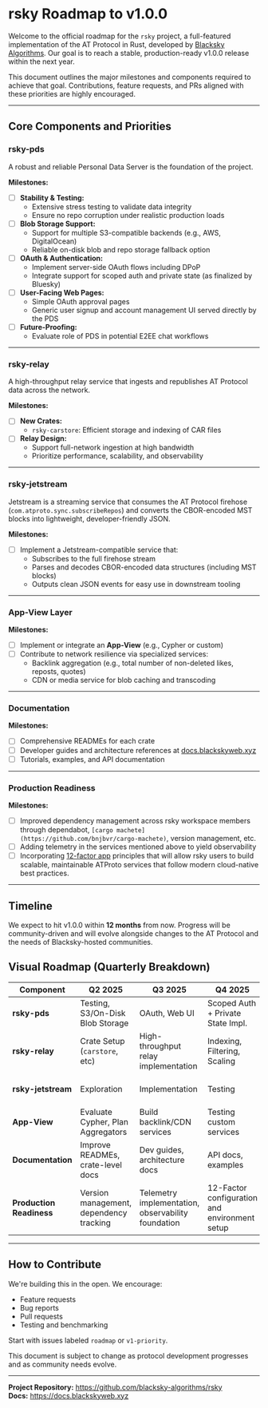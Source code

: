 # rsky Roadmap to v1.0.0

Welcome to the official roadmap for the `rsky` project, a full-featured implementation of the AT Protocol in Rust, developed by [Blacksky Algorithms](https://blackskyweb.xyz). Our goal is to reach a stable, production-ready v1.0.0 release within the next year.

This document outlines the major milestones and components required to achieve that goal. Contributions, feature requests, and PRs aligned with these priorities are highly encouraged.

---

## Core Components and Priorities

### rsky-pds
A robust and reliable Personal Data Server is the foundation of the project.

**Milestones:**
- [ ] **Stability & Testing:**
  - Extensive stress testing to validate data integrity
  - Ensure no repo corruption under realistic production loads
- [ ] **Blob Storage Support:**
  - Support for multiple S3-compatible backends (e.g., AWS, DigitalOcean)
  - Reliable on-disk blob and repo storage fallback option
- [ ] **OAuth & Authentication:**
  - Implement server-side OAuth flows including DPoP
  - Integrate support for scoped auth and private state (as finalized by Bluesky)
- [ ] **User-Facing Web Pages:**
  - Simple OAuth approval pages
  - Generic user signup and account management UI served directly by the PDS
- [ ] **Future-Proofing:**
  - Evaluate role of PDS in potential E2EE chat workflows

---

### rsky-relay
A high-throughput relay service that ingests and republishes AT Protocol data across the network.

**Milestones:**
- [ ] **New Crates:**
  - `rsky-carstore`: Efficient storage and indexing of CAR files
- [ ] **Relay Design:**
  - Support full-network ingestion at high bandwidth
  - Prioritize performance, scalability, and observability

---
### rsky-jetstream
Jetstream is a streaming service that consumes the AT Protocol firehose (`com.atproto.sync.subscribeRepos`) and converts the CBOR-encoded MST blocks into lightweight, developer-friendly JSON.

**Milestones:**
- [ ] Implement a Jetstream-compatible service that:
  - Subscribes to the full firehose stream
  - Parses and decodes CBOR-encoded data structures (including MST blocks)
  - Outputs clean JSON events for easy use in downstream tooling

---

### App-View Layer

**Milestones:**
- [ ] Implement or integrate an **App-View** (e.g., Cypher or custom)
- [ ] Contribute to network resilience via specialized services:
  - Backlink aggregation (e.g., total number of non-deleted likes, reposts, quotes)
  - CDN or media service for blob caching and transcoding

---

### Documentation

**Milestones:**
- [ ] Comprehensive READMEs for each crate
- [ ] Developer guides and architecture references at [docs.blackskyweb.xyz](https://docs.blackskyweb.xyz)
- [ ] Tutorials, examples, and API documentation

---

### Production Readiness

**Milestones:**
- [ ] Improved dependency management across rsky workspace members through dependabot, `[cargo machete](https://github.com/bnjbvr/cargo-machete)`, version management, etc.
- [ ] Adding telemetry in the services mentioned above to yield observability
- [ ] Incorporating [12-factor app](https://12factor.net/) principles that will allow rsky users to build scalable, maintainable ATProto services that follow modern cloud-native best practices.

---

## Timeline
We expect to hit v1.0.0 within **12 months** from now. Progress will be community-driven and will evolve alongside changes to the AT Protocol and the needs of Blacksky-hosted communities.

## Visual Roadmap (Quarterly Breakdown)

| Component        | Q2 2025                        | Q3 2025                             | Q4 2025                          | Q1 2026                        |
|------------------|--------------------------------|-------------------------------------|----------------------------------|--------------------------------|
| **rsky-pds**     | Testing, S3/On-Disk Blob Storage | OAuth, Web UI         | Scoped Auth + Private State Impl. | Evaluate E2EE Chat Integration |
| **rsky-relay**   | Crate Setup (`carstore`, etc)  | High-throughput relay implementation | Indexing, Filtering, Scaling     | Production Stabilization       |
| **rsky-jetstream** | Exploration | Implementation  | Testing       | Polishing, performance tuning  |
| **App-View**     | Evaluate Cypher, Plan Aggregators | Build backlink/CDN services         | Testing custom services          | Deploy App-View components     |
| **Documentation**| Improve READMEs, crate-level docs | Dev guides, architecture docs       | API docs, examples               | Tutorials, onboarding flows    |
| **Production Readiness** | Version management, dependency tracking | Telemetry implementation, observability foundation | 12-Factor configuration and environment setup | Complete 12-Factor principles |

---

## How to Contribute
We're building this in the open. We encourage:
- Feature requests
- Bug reports
- Pull requests
- Testing and benchmarking

Start with issues labeled `roadmap` or `v1-priority`.

This document is subject to change as protocol development progresses and as community needs evolve.

---

**Project Repository:** https://github.com/blacksky-algorithms/rsky  
**Docs:** https://docs.blackskyweb.xyz
